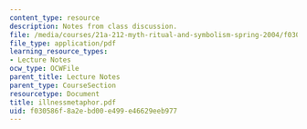 ```yaml
---
content_type: resource
description: Notes from class discussion.
file: /media/courses/21a-212-myth-ritual-and-symbolism-spring-2004/f030586f8a2ebd00e499e46629eeb977_illnessmetaphor.pdf
file_type: application/pdf
learning_resource_types:
- Lecture Notes
ocw_type: OCWFile
parent_title: Lecture Notes
parent_type: CourseSection
resourcetype: Document
title: illnessmetaphor.pdf
uid: f030586f-8a2e-bd00-e499-e46629eeb977
---
```

